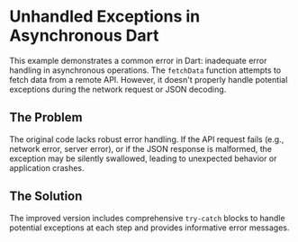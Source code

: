 # Unhandled Exceptions in Asynchronous Dart

This example demonstrates a common error in Dart: inadequate error handling in asynchronous operations. The `fetchData` function attempts to fetch data from a remote API. However, it doesn't properly handle potential exceptions during the network request or JSON decoding.

## The Problem

The original code lacks robust error handling.  If the API request fails (e.g., network error, server error), or if the JSON response is malformed, the exception may be silently swallowed, leading to unexpected behavior or application crashes. 

## The Solution

The improved version includes comprehensive `try-catch` blocks to handle potential exceptions at each step and provides informative error messages.

